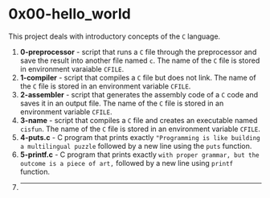 # 0x00-hello_world
This project deals with introductory concepts of the `C` language.
1. **0-preprocessor** - script that runs a `C` file through the preprocessor and save the result into another file named `c`. The name of the `C` file is stored in environment varaiable `CFILE`.
2. **1-compiler** - script that compiles a `C` file but does not link. The name of the `C` file is stored in an environment variable `CFILE`.
3. **2-assembler** - script that generates the assembly code of a `C` code and saves it in an output file. The name of the `C` file is stored in an environment variable `CFILE`.
4. **3-name** - script that compiles a `C` file and creates an executable named `cisfun`. The name of the `C` file is stored in an environment variable `CFILE`.
5. **4-puts.c** - C program that prints exactly `"Programming is like building a multilingual puzzle` followed by a new line using the `puts` function.
6. **5-printf.c** - C program that prints exactly `with proper grammar, but the outcome is a piece of art,` followed by a new line using `printf` function.
7. ****
